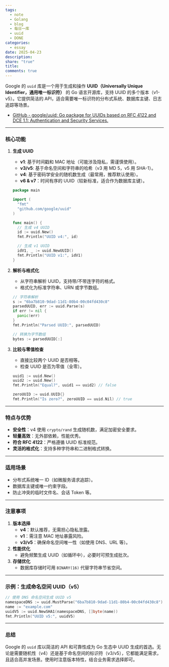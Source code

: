 ```yaml
---
tags:
  - note
  - Golang
  - blog
  - 每日一库
  - uuid
  - DONE
categories:
  - essay
date: 2025-04-23
description: 
share: "true"
title: 
comments: true
---
```

Google 的 `uuid` 库是一个用于生成和操作 **UUID（Universally Unique Identifier，通用唯一标识符）** 的 Go 语言开源库，支持 UUID 的多个版本（v1-v5）。它提供简洁的 API，适合需要唯一标识符的分布式系统、数据库主键、日志追踪等场景。

- [GitHub - google/uuid: Go package for UUIDs based on RFC 4122 and DCE 1.1: Authentication and Security Services.](https://github.com/google/uuid)

---

### **核心功能**
1. **生成 UUID**
   - **v1**: 基于时间戳和 MAC 地址（可能涉及隐私，需谨慎使用）。
   - **v3/v5**: 基于命名空间和字符串的哈希（v3 用 MD 5，v5 用 SHA-1）。
   - **v4**: 基于密码学安全的随机数生成（最常用，推荐默认使用）。
   - **​v6 & v7​**​：时间有序的 UUID（较新标准，适合作为数据库主键）。
   ```go
   package main

   import (
     "fmt"
     "github.com/google/uuid"
   )

   func main() {
     // 生成 v4 UUID
     id := uuid.New()
     fmt.Println("UUID v4:", id)

     // 生成 v1 UUID
     idV1, _ := uuid.NewUUID()
     fmt.Println("UUID v1:", idV1)
   }
   ```

2. **解析与格式化**
   - 从字符串解析 UUID，支持带/不带连字符的格式。
   - 格式化为标准字符串、URN 或字节数组。
   ```go
   // 字符串解析
   s := "6ba7b810-9dad-11d1-80b4-00c04fd430c8"
   parsedUUID, err := uuid.Parse(s)
   if err != nil {
     panic(err)
   }
   fmt.Println("Parsed UUID:", parsedUUID)

   // 转换为字节数组
   bytes := parsedUUID[:]
   ```

3. **比较与零值检查**
   - 直接比较两个 UUID 是否相等。
   - 检查 UUID 是否为零值（全零）。
   ```go
   uuid1 := uuid.New()
   uuid2 := uuid.New()
   fmt.Println("Equal?", uuid1 == uuid2) // false

   zeroUUID := uuid.UUID{}
   fmt.Println("Is zero?", zeroUUID == uuid.Nil) // true
   ```

---

### **特点与优势**
- **安全性**：v4 使用 `crypto/rand` 生成随机数，满足加密安全要求。
- **轻量高效**：无外部依赖，性能优秀。
- **符合 RFC 4122**：严格遵循 UUID 标准规范。
- **灵活的格式化**：支持多种字符串和二进制格式转换。

---

### **适用场景**
- 分布式系统唯一 ID（如微服务请求追踪）。
- 数据库主键或唯一约束字段。
- 防止冲突的临时文件名、会话 Token 等。

---

### **注意事项**
1. **版本选择**
   - **v4**：默认推荐，无需担心隐私泄露。
   - **v1**：需注意 MAC 地址暴露风险。
   - **v3/v5**：确保命名空间唯一性（如使用 DNS、URL 等）。
1. **性能优化**
   - 避免频繁生成 UUID（如循环中），必要时可预生成批次。
3. **存储优化**
   - 数据库存储时可用 `BINARY(16)` 代替字符串节省空间。

---

### **示例：生成命名空间 UUID（v5）**
```go
// 使用 DNS 命名空间生成 UUID v5
namespaceDNS := uuid.MustParse("6ba7b810-9dad-11d1-80b4-00c04fd430c8")
name := "example.com"
uuidV5 := uuid.NewSHA1(namespaceDNS, []byte(name))
fmt.Println("UUID v5:", uuidV5)
```

---

### **总结**
Google 的 `uuid` 库以简洁的 API 和可靠性成为 Go 生态中 UUID 生成的首选。无论是需要随机性（v4）还是基于命名空间的标识符（v3/v5），它都能满足需求，且适合高并发场景。使用时注意版本特性，结合业务需求选择即可。
